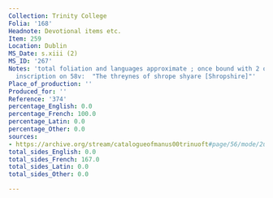 ```yaml
---
Collection: Trinity College
Folia: '168'
Headnote: Devotional items etc.
Item: 259
Location: Dublin
MS_Date: s.xiii (2)
MS_ID: '267'
Notes: 'total foliation and languages approximate ; once bound with 2 other volumes;
  inscription on 58v:  "The threynes of shrope shyare [Shropshire]"'
Place_of_production: ''
Produced_for: ''
Reference: '374'
percentage_English: 0.0
percentage_French: 100.0
percentage_Latin: 0.0
percentage_Other: 0.0
sources:
- https://archive.org/stream/catalogueofmanus00trinuoft#page/56/mode/2up
total_sides_English: 0.0
total_sides_French: 167.0
total_sides_Latin: 0.0
total_sides_Other: 0.0

---
```

